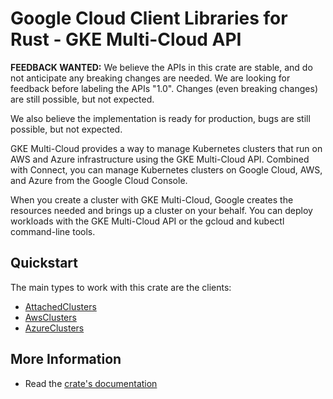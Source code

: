 # Google Cloud Client Libraries for Rust - GKE Multi-Cloud API

<!-- Code generated by sidekick. DO NOT EDIT. -->

**FEEDBACK WANTED:** We believe the APIs in this crate are stable, and
do not anticipate any breaking changes are needed. We are looking for
feedback before labeling the APIs "1.0". Changes (even breaking changes)
are still possible, but not expected.

We also believe the implementation is ready for production, bugs are
still possible, but not expected.

GKE Multi-Cloud provides a way to manage Kubernetes clusters that run on
AWS and Azure infrastructure using the GKE Multi-Cloud API.  Combined with
Connect, you can manage Kubernetes clusters on Google Cloud, AWS, and
Azure from the Google Cloud Console.

When you create a cluster with GKE Multi-Cloud, Google creates the
resources needed and brings up a cluster on your behalf.  You can deploy
workloads with the GKE Multi-Cloud API or the gcloud and kubectl
command-line tools.

## Quickstart

The main types to work with this crate are the clients:

- [AttachedClusters]
- [AwsClusters]
- [AzureClusters]

## More Information

- Read the [crate's documentation](https://docs.rs/google-cloud-gkemulticloud-v1/latest/google-cloud-gkemulticloud-v1)

[AttachedClusters]: https://docs.rs/google-cloud-gkemulticloud-v1/latest/google_cloud_gkemulticloud_v1/client/struct.AttachedClusters.html
[AwsClusters]: https://docs.rs/google-cloud-gkemulticloud-v1/latest/google_cloud_gkemulticloud_v1/client/struct.AwsClusters.html
[AzureClusters]: https://docs.rs/google-cloud-gkemulticloud-v1/latest/google_cloud_gkemulticloud_v1/client/struct.AzureClusters.html
